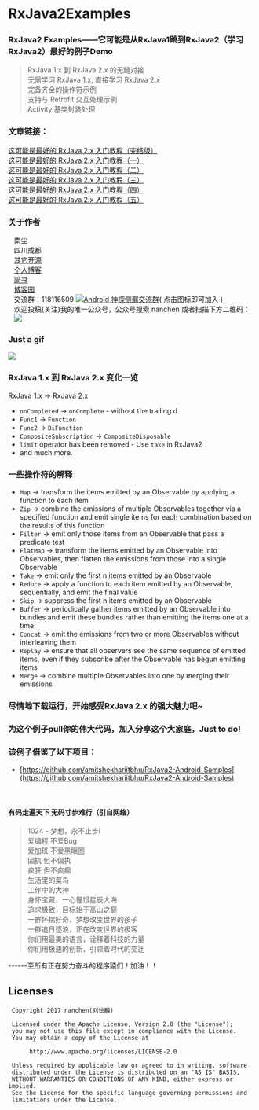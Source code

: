 # RxJava2Examples
### RxJava2 Examples——它可能是从RxJava1跳到RxJava2（学习RxJava2）最好的例子Demo

> RxJava 1.x 到 RxJava 2.x 的无缝对接  
无需学习 RxJava 1.x, 直接学习 RxJava 2.x  
完备齐全的操作符示例  
支持与 Retrofit 交互处理示例  
Activity 基类封装处理 

### 文章链接：
[这可能是最好的 RxJava 2.x 入门教程（完结版）](http://www.jianshu.com/p/0cd258eecf60)<br>
[这可能是最好的 RxJava 2.x 入门教程（一）](http://www.jianshu.com/p/a93c79e9f689)<br>
[这可能是最好的 RxJava 2.x 入门教程（二）](http://www.jianshu.com/p/b39afa92807e)<br>
[这可能是最好的 RxJava 2.x 入门教程（三）](http://www.jianshu.com/p/e9c79eacc8e3)<br>
[这可能是最好的 RxJava 2.x 入门教程（四）](http://www.jianshu.com/p/c08bfc58f4b6)<br>
[这可能是最好的 RxJava 2.x 入门教程（五）](http://www.jianshu.com/p/81fac37430dd)<br>


### 关于作者
    南尘<br>
    四川成都<br>
    [其它开源](https://github.com/nanchen2251/)<br>
    [个人博客](https://nanchen2251.github.io/)<br>
    [简书](http://www.jianshu.com/u/f690947ed5a6)<br>
    [博客园](http://www.cnblogs.com/liushilin/)<br>
    交流群：118116509 <a target="_blank" href="//shang.qq.com/wpa/qunwpa?idkey=23e7f371b1d668a814624fb62f7540220a8e6177ee9b29391df31908fe0d57d5"><img border="0" src="http://pub.idqqimg.com/wpa/images/group.png" alt="Android 神探侧漏交流群" title="Android 神探侧漏交流群"></a>( 点击图标即可加入 )<br>
    欢迎投稿(关注)我的唯一公众号，公众号搜索 nanchen 或者扫描下方二维码：<br>
    ![](http://images2015.cnblogs.com/blog/845964/201707/845964-20170718083641599-1963842541.jpg)

### Just a gif
![](https://github.com/nanchen2251/RxJava2Examples/blob/master/GIF.gif)

### RxJava 1.x 到 RxJava 2.x 变化一览

RxJava 1.x -> RxJava 2.x

* `onCompleted` -> `onComplete` - without the trailing d
* `Func1` -> `Function`
* `Func2` -> `BiFunction`
* `CompositeSubscription` -> `CompositeDisposable`
* `limit` operator has been removed - Use `take` in RxJava2
* and much more.

### 一些操作符的解释

* `Map` -> transform the items emitted by an Observable by applying a function to each item
* `Zip` -> combine the emissions of multiple Observables together via a specified function and emit single items for each combination based on the results of this function
* `Filter` -> emit only those items from an Observable that pass a predicate test
* `FlatMap` -> transform the items emitted by an Observable into Observables, then flatten the emissions from those into a single Observable
* `Take` -> emit only the first n items emitted by an Observable
* `Reduce` -> apply a function to each item emitted by an Observable, sequentially, and emit the final value
* `Skip` -> suppress the first n items emitted by an Observable
* `Buffer` -> periodically gather items emitted by an Observable into bundles and emit these bundles rather than emitting the items one at a time
* `Concat` -> emit the emissions from two or more Observables without interleaving them
* `Replay` -> ensure that all observers see the same sequence of emitted items, even if they subscribe after the Observable has begun emitting items
* `Merge` -> combine multiple Observables into one by merging their emissions

### 尽情地下载运行，开始感受RxJava 2.x 的强大魅力吧~

### 为这个例子pull你的伟大代码，加入分享这个大家庭，Just to do!


### 该例子借鉴了以下项目：
 * [https://github.com/amitshekhariitbhu/RxJava2-Android-Samples](https://github.com/amitshekhariitbhu/RxJava2-Android-Samples) 

    
#### 有码走遍天下 无码寸步难行（引自网络）

> 1024 - 梦想，永不止步!  
爱编程 不爱Bug  
爱加班 不爱黑眼圈  
固执 但不偏执  
疯狂 但不疯癫  
生活里的菜鸟  
工作中的大神  
身怀宝藏，一心憧憬星辰大海  
追求极致，目标始于高山之巅  
一群怀揣好奇，梦想改变世界的孩子  
一群追日逐浪，正在改变世界的极客  
你们用最美的语言，诠释着科技的力量  
你们用极速的创新，引领着时代的变迁  
  
------至所有正在努力奋斗的程序猿们！加油！！  
    
## Licenses
```
 Copyright 2017 nanchen(刘世麟)

 Licensed under the Apache License, Version 2.0 (the "License");
 you may not use this file except in compliance with the License.
 You may obtain a copy of the License at

      http://www.apache.org/licenses/LICENSE-2.0

 Unless required by applicable law or agreed to in writing, software
 distributed under the License is distributed on an "AS IS" BASIS,
 WITHOUT WARRANTIES OR CONDITIONS OF ANY KIND, either express or implied.
 See the License for the specific language governing permissions and
 limitations under the License.
```


